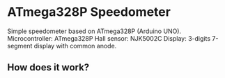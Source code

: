 # ATmega328P Speedometer
Simple speedometer based on ATmega328P (Arduino UNO). 
Microcontroller: ATmega328P
Hall sensor: NJK5002C
Display: 3-digits 7-segment display with common anode.
## How does it work?

